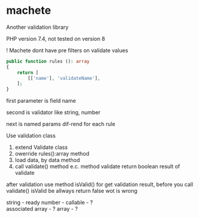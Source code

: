 # machete
Another validation library

PHP version 7.4, not tested on version 8

! Machete dont have pre filters on validate values

```php
public function rules (): array
{
    return [
        [['name'], 'validateName'],
    ];
}
```

first parameter is field name

second is validator like string, number

next is named params dif-rend for each rule 


Use validation class
1. extend Validate class
2. owerride rules():array method
3. load data, by data method
4. call validate() method e.c. method validate return boolean result of validate

after validation use method isValid() for get validation result, before you call validate() isValid 
be allways return false wot is wrong

string - ready 
number - 
callable - ?  
associated array - ?
array - ?

